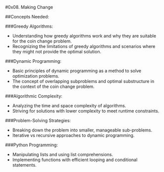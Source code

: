 #0x08. Making Change

##Concepts Needed:

###Greedy Algorithms:
- Understanding how greedy algorithms work and why they are suitable for the coin change problem.
- Recognizing the limitations of greedy algorithms and scenarios where they might not provide the optimal solution.

###Dynamic Programming:
- Basic principles of dynamic programming as a method to solve optimization problems.
- The concept of overlapping subproblems and optimal substructure in the context of the coin change problem.

###Algorithmic Complexity:
- Analyzing the time and space complexity of algorithms.
- Striving for solutions with lower complexity to meet runtime constraints.

###Problem-Solving Strategies:
- Breaking down the problem into smaller, manageable sub-problems.
- Iterative vs recursive approaches to dynamic programming.

###Python Programming:
- Manipulating lists and using list comprehensions.
- Implementing functions with efficient looping and conditional statements.
